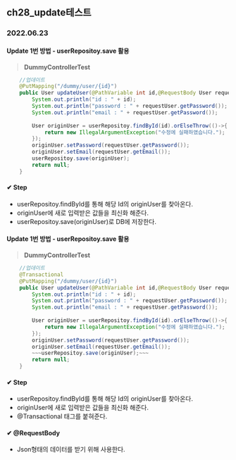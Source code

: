 ## ch28_update테스트
### 2022.06.23

#### Update 1번 방법 - userRepositoy.save 활용
> **DummyControllerTest**
```java
	//업데이트
	@PutMapping("/dummy/user/{id}")
	public User updateUser(@PathVariable int id,@RequestBody User requestUser) {
		System.out.println("id : " + id);
		System.out.println("password : " + requestUser.getPassword());
		System.out.println("email : " + requestUser.getPassword());
		
		User originUser = userRepositoy.findById(id).orElseThrow(()->{
			return new IllegalArgumentException("수정에 실패하였습니다.");
		});
		originUser.setPassword(requestUser.getPassword());
		originUser.setEmail(requestUser.getEmail());
		userRepositoy.save(originUser);
		return null;
	}
```

#### ✔ Step
 - userRepositoy.findById를 통해 해당 Id의 originUser를 찾아온다.
 - originUser에 새로 입력받은 값들을 최신화 해준다.
 - userRepositoy.save(originUser)로 DB에 저장한다.


#### Update 1번 방법 - userRepositoy.save 활용
> **DummyControllerTest**
```java
	//업데이트
	@Transactional
	@PutMapping("/dummy/user/{id}")
	public User updateUser(@PathVariable int id,@RequestBody User requestUser) {
		System.out.println("id : " + id);
		System.out.println("password : " + requestUser.getPassword());
		System.out.println("email : " + requestUser.getPassword());
		
		User originUser = userRepositoy.findById(id).orElseThrow(()->{
			return new IllegalArgumentException("수정에 실패하였습니다.");
		});
		originUser.setPassword(requestUser.getPassword());
		originUser.setEmail(requestUser.getEmail());
		~~~userRepositoy.save(originUser);~~~
		return null;
	}
```
#### ✔ Step
 - userRepositoy.findById를 통해 해당 Id의 originUser를 찾아온다.
 - originUser에 새로 입력받은 값들을 최신화 해준다.
 - @Transactional 태그를 붙혀준다.

#### ✔ @RequestBody
 - Json형태의 데이터를 받기 위해 사용한다.